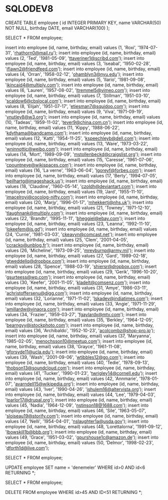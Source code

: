 # SQLODEV8

CREATE TABLE employee (
	id INTEGER PRIMARY KEY,
	name VARCHAR(50) NOT NULL,
	birthday DATE,
	email VARCHAR(100)
);

SELECT * FROM employee;

insert into employee (id, name, birthday, email) values (1, 'Roxi', '1974-07-31', 'rhathorn0@mail.ru');
insert into employee (id, name, birthday, email) values (2, 'Ted', '1981-05-09', 'ttaveriner1@scribd.com');
insert into employee (id, name, birthday, email) values (3, 'Iseabal', '1950-02-28', 'iflawn2@friendfeed.com');
insert into employee (id, name, birthday, email) values (4, 'Orran', '1958-02-12', 'ohamblyn3@nyu.edu');
insert into employee (id, name, birthday, email) values (5, 'Ilario', '1981-09-08', 'ikincaid4@multiply.com');
insert into employee (id, name, birthday, email) values (6, 'Lauren', '1957-08-02', 'ltremmel5@vimeo.com');
insert into employee (id, name, birthday, email) values (7, 'Stillman', '1951-03-10', 'scaldow6@cbslocal.com');
insert into employee (id, name, birthday, email) values (8, 'Elijah', '1951-07-17', 'etiesman7@squidoo.com');
insert into employee (id, name, birthday, email) values (9, 'Viva', '1971-09-19', 'vnutley8@w3.org');
insert into employee (id, name, birthday, email) values (10, 'Tadeas', '1959-11-02', 'tever9@china.com.cn');
insert into employee (id, name, birthday, email) values (11, 'Kippy', '1988-06-22', 'kdythama@bandcamp.com');
insert into employee (id, name, birthday, email) values (12, 'Katti', '1954-11-25', 'kspeechleyb@dell.com');
insert into employee (id, name, birthday, email) values (13, 'Ware', '1973-03-22', 'wninnottic@weibo.com');
insert into employee (id, name, birthday, email) values (14, 'Mort', '1989-09-09', 'mstollenbeckd@craigslist.org');
insert into employee (id, name, birthday, email) values (15, 'Caresse', '1961-07-06', 'cpountneye@wikispaces.com');
insert into employee (id, name, birthday, email) values (16, 'La verne', '1963-06-04', 'lgoreyf@forbes.com');
insert into employee (id, name, birthday, email) values (17, 'Berty', '1994-07-05', 'beilhartg@imageshack.us');
insert into employee (id, name, birthday, email) values (18, 'Claudine', '1960-05-14', 'czoldh@deviantart.com');
insert into employee (id, name, birthday, email) values (19, 'Jard', '1955-11-10', 'jmacelroyi@cocolog-nifty.com');
insert into employee (id, name, birthday, email) values (20, 'Marjy', '1996-01-17', 'mhekkertj@nhs.uk');
insert into employee (id, name, birthday, email) values (21, 'Towney', '1971-12-10', 'tlaughnank@multiply.com');
insert into employee (id, name, birthday, email) values (22, 'Brandtr', '1995-11-11', 'bheggiel@ebay.com');
insert into employee (id, name, birthday, email) values (23, 'Leanna', '1992-11-10', 'lokeefem@is.gd');
insert into employee (id, name, birthday, email) values (24, 'Currie', '1981-03-03', 'ckeavyn@comcast.net');
insert into employee (id, name, birthday, email) values (25, 'Clem', '2001-04-05', 'ccracko@unblog.fr');
insert into employee (id, name, birthday, email) values (26, 'Micheline', '1973-09-25', 'mreyburnp@army.mil');
insert into employee (id, name, birthday, email) values (27, 'Gard', '1989-02-18', 'gtweddellq@dropbox.com');
insert into employee (id, name, birthday, email) values (28, 'Spence', '1988-03-19', 'shiersr@dropbox.com');
insert into employee (id, name, birthday, email) values (29, 'Gerik', '1996-10-20', 'gsurteess@wp.com');
insert into employee (id, name, birthday, email) values (30, 'Keefer', '2001-11-05', 'kladelt@comsenz.com');
insert into employee (id, name, birthday, email) values (31, 'Amye', '1986-03-11', 'achristoffersenu@digg.com');
insert into employee (id, name, birthday, email) values (32, 'Lorianne', '1971-11-02', 'lskadev@indiatimes.com');
insert into employee (id, name, birthday, email) values (33, 'Angie', '1971-11-29', 'amillardw@vinaora.com');
insert into employee (id, name, birthday, email) values (34, 'Frazier', '1959-03-27', 'fgaylardx@mtv.com');
insert into employee (id, name, birthday, email) values (35, 'Berkley', '1964-12-05', 'bearngyy@istockphoto.com');
insert into employee (id, name, birthday, email) values (36, 'Archibaldo', '1952-10-23', 'acolcombz@shop-pro.jp');
insert into employee (id, name, birthday, email) values (37, 'Maryanna', '1985-02-05', 'menochsson10@meetup.com');
insert into employee (id, name, birthday, email) values (38, 'Grayce', '1961-11-08', 'gforsyde11@ucla.edu');
insert into employee (id, name, birthday, email) values (39, 'Wash', '2001-09-06', 'wtibbles12@go.com');
insert into employee (id, name, birthday, email) values (40, 'Tedie', '1978-09-13', 'thobson13@soundcloud.com');
insert into employee (id, name, birthday, email) values (41, 'Tucker', '1990-01-23', 'twrigley14@cornell.edu');
insert into employee (id, name, birthday, email) values (42, 'Annmarie', '1978-01-07', 'avarndell15@wikipedia.org');
insert into employee (id, name, birthday, email) values (43, 'Iver', '1990-04-26', 'ishulem16@altervista.org');
insert into employee (id, name, birthday, email) values (44, 'Lee', '1979-04-03', 'lparlor17@drupal.org');
insert into employee (id, name, birthday, email) values (45, 'Nadia', '1964-12-09', 'nstinson18@1688.com');
insert into employee (id, name, birthday, email) values (46, 'Sile', '1963-05-07', 'sloiseau19@storify.com');
insert into employee (id, name, birthday, email) values (47, 'Nelli', '1954-04-01', 'nslaughter1a@usda.gov');
insert into employee (id, name, birthday, email) values (48, 'Lorettalorna', '1991-09-12', 'lbowskill1b@bbb.org');
insert into employee (id, name, birthday, email) values (49, 'Grace', '1951-03-02', 'gpurshouse1c@amazon.de');
insert into employee (id, name, birthday, email) values (50, 'Delmor', '1998-02-23', 'dforth1d@live.com');

SELECT * FROM employee;

UPDATE employee
SET name = 'denemeler'
WHERE id>0 AND id<6
RETURNING *;

SELECT * FROM employee;

DELETE FROM employee
WHERE id>45 AND ID<51
RETURNING *;
